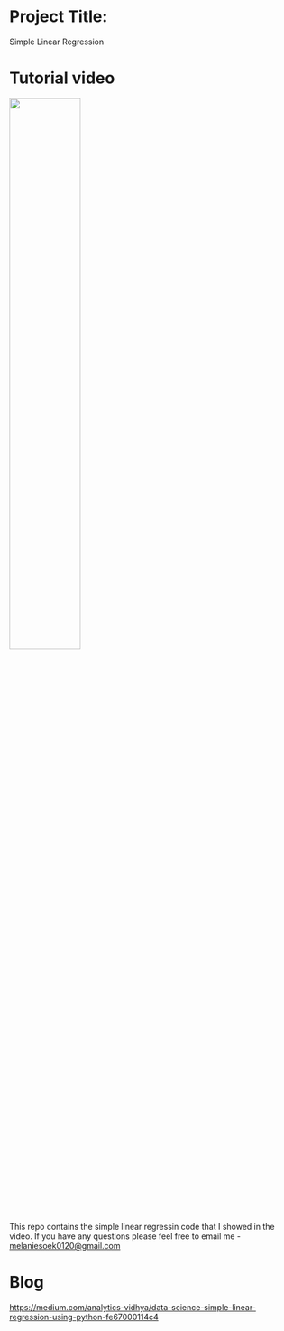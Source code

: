 # Project Title:
Simple Linear Regression
# Tutorial video
[<img src="https://img.youtube.com/vi/icCKg7LIYF0/maxresdefault.jpg" width="50%">](https://youtu.be/icCKg7LIYF0)
#
This repo contains the simple linear regressin code that I showed in the video.
If you have any questions please feel free to email me  - melaniesoek0120@gmail.com
# Blog
https://medium.com/analytics-vidhya/data-science-simple-linear-regression-using-python-fe67000114c4
